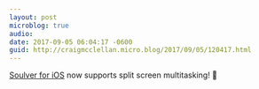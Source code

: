 ```yaml
---
layout: post
microblog: true
audio: 
date: 2017-09-05 06:04:17 -0600
guid: http://craigmcclellan.micro.blog/2017/09/05/120417.html
---
```

[Soulver for iOS](https://itunes.apple.com/us/app/soulver/id348142037?mt=8&uo=4&at=1l3vwJx&ct=microblog) now supports split screen multitasking! 🙌
